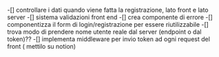 -[] controllare i dati quando viene fatta la registrazione, lato front e lato server
-[] sistema validazioni front end
-[] crea componente di errore
-[] componentizza il form di login/registrazione per essere riutilizzabile
-[] trova modo di prendere nome utente reale dal server (endpoint o dal token)??
-[] implementa middleware per invio token ad ogni request del front ( mettilo su notion)
